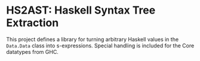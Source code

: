 # HS2AST: Haskell Syntax Tree Extraction #

This project defines a library for turning arbitrary Haskell values in the `Data.Data` class into s-expressions. Special handling is included for the Core datatypes from GHC.
